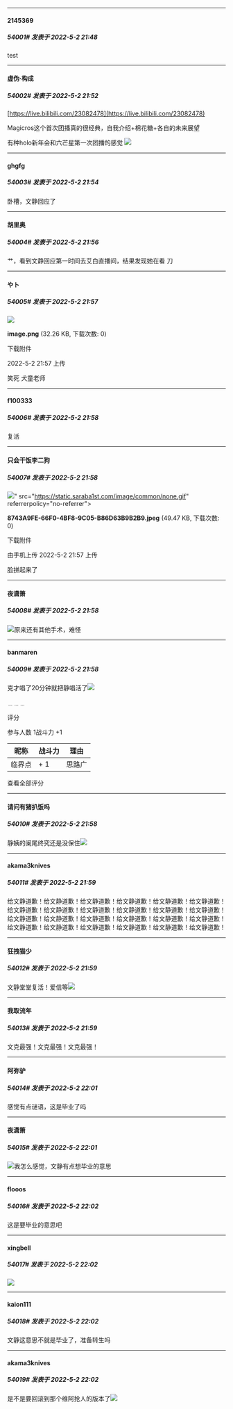 

*****

####  2145369  
##### 54001#       发表于 2022-5-2 21:48

test

*****

####  虚伪·构成  
##### 54002#       发表于 2022-5-2 21:52

[https://live.bilibili.com/23082478](https://live.bilibili.com/23082478)

Magicros这个首次团播真的很经典，自我介绍+棉花糖+各自的未来展望

有种holo新年会和六芒星第一次团播的感觉
<img src="https://static.saraba1st.com/image/smiley/face2017/072.png" referrerpolicy="no-referrer">



*****

####  ghgfg  
##### 54003#       发表于 2022-5-2 21:54

卧槽，文静回应了

*****

####  胡里奥  
##### 54004#       发表于 2022-5-2 21:56

艹，看到文静回应第一时间去艾白直播间，结果发现她在看 刀

*****

####  やト  
##### 54005#       发表于 2022-5-2 21:57

<img src="https://img.saraba1st.com/forum/202205/02/215739rdjhhvzadvm7mpox.png" referrerpolicy="no-referrer">

<strong>image.png</strong> (32.26 KB, 下载次数: 0)

下载附件

2022-5-2 21:57 上传

笑死 犬童老师

*****

####  f100333  
##### 54006#       发表于 2022-5-2 21:58

复活

*****

####  只会干饭李二狗  
##### 54007#       发表于 2022-5-2 21:58

<img src="https://img.saraba1st.com/forum/202205/02/085741h99d33p33c2388d8.jpeg" referrerpolicy="no-referrer">" src="https://static.saraba1st.com/image/common/none.gif" referrerpolicy="no-referrer">

<strong>8743A9FE-66F0-4BF8-9C05-B86D63B9B2B9.jpeg</strong> (49.47 KB, 下载次数: 0)

下载附件

由手机上传
2022-5-2 21:57 上传

脸拼起来了

*****

####  夜潇箫  
##### 54008#       发表于 2022-5-2 21:58

<img src="https://static.saraba1st.com/image/smiley/face2017/009.gif" referrerpolicy="no-referrer">原来还有其他手术，难怪

*****

####  banmaren  
##### 54009#       发表于 2022-5-2 21:58

克才唱了20分钟就把静唱活了<img src="https://static.saraba1st.com/image/smiley/face2017/075.png" referrerpolicy="no-referrer">

﹍﹍﹍

评分

 参与人数 1战斗力 +1

|昵称|战斗力|理由|
|----|---|---|
| 临界点| + 1|思路广|

查看全部评分

*****

####  请问有猪扒饭吗  
##### 54010#       发表于 2022-5-2 21:58

静姨的阑尾终究还是没保住<img src="https://static.saraba1st.com/image/smiley/face2017/135.png" referrerpolicy="no-referrer">

*****

####  akama3knives  
##### 54011#       发表于 2022-5-2 21:59

给文静道歉！给文静道歉！给文静道歉！给文静道歉！给文静道歉！给文静道歉！给文静道歉！给文静道歉！给文静道歉！给文静道歉！给文静道歉！给文静道歉！给文静道歉！给文静道歉！给文静道歉！给文静道歉！给文静道歉！给文静道歉！给文静道歉！给文静道歉！给文静道歉！给文静道歉！给文静道歉！给文静道歉！

*****

####  狂拽猫少  
##### 54012#       发表于 2022-5-2 21:59

文静堂堂复活！爱信等<img src="https://static.saraba1st.com/image/smiley/face2017/075.png" referrerpolicy="no-referrer">

*****

####  我取流年  
##### 54013#       发表于 2022-5-2 21:59

文克最强！文克最强！文克最强！

*****

####  阿弥驴  
##### 54014#       发表于 2022-5-2 22:01

感觉有点谜语，这是毕业了吗

*****

####  夜潇箫  
##### 54015#       发表于 2022-5-2 22:01

<img src="https://static.saraba1st.com/image/smiley/face2017/009.gif" referrerpolicy="no-referrer">我怎么感觉，文静有点想毕业的意思

*****

####  flooos  
##### 54016#       发表于 2022-5-2 22:02

这是要毕业的意思吧

*****

####  xingbell  
##### 54017#       发表于 2022-5-2 22:02

<img src="https://static.saraba1st.com/image/smiley/face2017/038.png" referrerpolicy="no-referrer">

*****

####  kaion111  
##### 54018#       发表于 2022-5-2 22:02

文静这意思不就是毕业了，准备转生吗

*****

####  akama3knives  
##### 54019#       发表于 2022-5-2 22:02

是不是要回滚到那个维阿抢人的版本了<img src="https://static.saraba1st.com/image/smiley/face2017/067.png" referrerpolicy="no-referrer">

